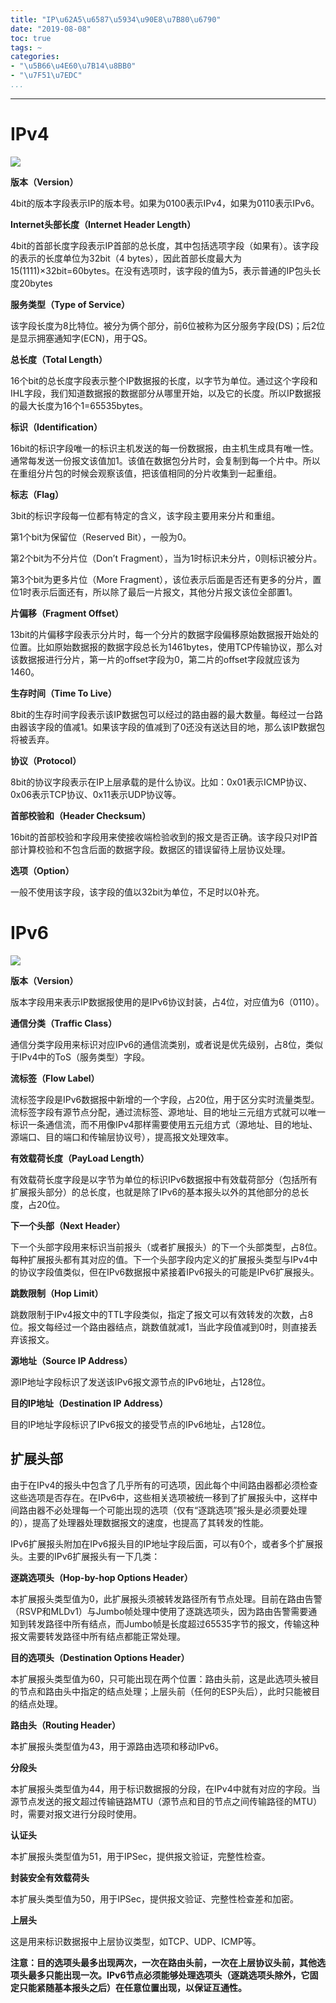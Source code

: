 ```yaml
---
title: "IP\u62A5\u6587\u5934\u90E8\u7B80\u6790"
date: "2019-08-08"
toc: true
tags: ~
categories:
- "\u5B66\u4E60\u7B14\u8BB0"
- "\u7F51\u7EDC"
...
```

---
# IPv4

![](../../img/ipheader/ipv4.jpeg)

**版本（Version）**

4bit的版本字段表示IP的版本号。如果为0100表示IPv4，如果为0110表示IPv6。

**Internet头部长度（Internet Header Length）**

4bit的首部长度字段表示IP首部的总长度，其中包括选项字段（如果有）。该字段的表示的长度单位为32bit（4 bytes），因此首部长度最大为15(1111)×32bit=60bytes。在没有选项时，该字段的值为5，表示普通的IP包头长度20bytes

**服务类型（Type of Service）**

 该字段长度为8比特位。被分为俩个部分，前6位被称为区分服务字段(DS)；后2位是显示拥塞通知字(ECN)，用于QS。

**总长度（Total Length）**

16个bit的总长度字段表示整个IP数据报的长度，以字节为单位。通过这个字段和IHL字段，我们知道数据报的数据部分从哪里开始，以及它的长度。所以IP数据报的最大长度为16个1=65535bytes。

**标识（Identification）**

16bit的标识字段唯一的标识主机发送的每一份数据报，由主机生成具有唯一性。通常每发送一份报文该值加1。该值在数据包分片时，会复制到每一个片中。所以在重组分片包的时候会观察该值，把该值相同的分片收集到一起重组。

**标志（Flag）**

3bit的标识字段每一位都有特定的含义，该字段主要用来分片和重组。

第1个bit为保留位（Reserved Bit），一般为0。

第2个bit为不分片位（Don’t Fragment），当为1时标识未分片，0则标识被分片。

第3个bit为更多片位（More Fragment），该位表示后面是否还有更多的分片，置位1时表示后面还有，所以除了最后一片报文，其他分片报文该位全部置1。

**片偏移（Fragment Offset）**

13bit的片偏移字段表示分片时，每一个分片的数据字段偏移原始数据报开始处的位置。比如原始数据报的数据字段总长为1461bytes，使用TCP传输协议，那么对该数据报进行分片，第一片的offset字段为0，第二片的offset字段就应该为1460。

**生存时间（Time To Live）**

8bit的生存时间字段表示该IP数据包可以经过的路由器的最大数量。每经过一台路由器该字段的值减1。如果该字段的值减到了0还没有送达目的地，那么该IP数据包将被丢弃。

**协议（Protocol）**

8bit的协议字段表示在IP上层承载的是什么协议。比如：0x01表示ICMP协议、0x06表示TCP协议、0x11表示UDP协议等。

**首部校验和（Header Checksum）**

16bit的首部校验和字段用来使接收端检验收到的报文是否正确。该字段只对IP首部计算校验和不包含后面的数据字段。数据区的错误留待上层协议处理。

**选项（Option）**

一般不使用该字段，该字段的值以32bit为单位，不足时以0补充。

# IPv6

![](../../img/ipheader/ipv6.jpeg)

**版本（Version）**

版本字段用来表示IP数据报使用的是IPv6协议封装，占4位，对应值为6（0110）。

**通信分类（Traffic Class）**

通信分类字段用来标识对应IPv6的通信流类别，或者说是优先级别，占8位，类似于IPv4中的ToS（服务类型）字段。

**流标签（Flow Label）**

流标签字段是IPv6数据报中新增的一个字段，占20位，用于区分实时流量类型。流标签字段有源节点分配，通过流标签、源地址、目的地址三元组方式就可以唯一标识一条通信流，而不用像IPv4那样需要使用五元组方式（源地址、目的地址、源端口、目的端口和传输层协议号），提高报文处理效率。

**有效载荷长度（PayLoad Length）**

有效载荷长度字段是以字节为单位的标识IPv6数据报中有效载荷部分（包括所有扩展报头部分）的总长度，也就是除了IPv6的基本报头以外的其他部分的总长度，占20位。

**下一个头部（Next Header）**

下一个头部字段用来标识当前报头（或者扩展报头）的下一个头部类型，占8位。每种扩展报头都有其对应的值。下一个头部字段内定义的扩展报头类型与IPv4中的协议字段值类似，但在IPv6数据报中紧接着IPv6报头的可能是IPv6扩展报头。

**跳数限制（Hop Limit）**

跳数限制于IPv4报文中的TTL字段类似，指定了报文可以有效转发的次数，占8位。报文每经过一个路由器结点，跳数值就减1，当此字段值减到0时，则直接丢弃该报文。

**源地址（Source IP Address）**

源IP地址字段标识了发送该IPv6报文源节点的IPv6地址，占128位。

**目的IP地址（Destination IP Address）**

目的IP地址字段标识了IPv6报文的接受节点的IPv6地址，占128位。

## 扩展头部

由于在IPv4的报头中包含了几乎所有的可选项，因此每个中间路由器都必须检查这些选项是否存在。在IPv6中，这些相关选项被统一移到了扩展报头中，这样中间路由器不必处理每一个可能出现的选项（仅有“逐跳选项”报头是必须要处理的），提高了处理器处理数据报文的速度，也提高了其转发的性能。 

IPv6扩展报头附加在IPv6报头目的IP地址字段后面，可以有0个，或者多个扩展报头。主要的IPv6扩展报头有一下几类：

**逐跳选项头（Hop-by-hop Options Header）**

本扩展报头类型值为0，此扩展报头须被转发路径所有节点处理。目前在路由告警（RSVP和MLDv1）与Jumbo帧处理中使用了逐跳选项头，因为路由告警需要通知到转发路径中所有结点，而Jumbo帧是长度超过65535字节的报文，传输这种报文需要转发路径中所有结点都能正常处理。

**目的选项头（Destination Options Header）**

本扩展报头类型值为60，只可能出现在两个位置：路由头前，这是此选项头被目的节点和路由头中指定的结点处理；上层头前（任何的ESP头后），此时只能被目的结点处理。 

**路由头（Routing Header）**

本扩展报头类型值为43，用于源路由选项和移动IPv6。

**分段头**

本扩展报头类型值为44，用于标识数据报的分段，在IPv4中就有对应的字段。当源节点发送的报文超过传输链路MTU（源节点和目的节点之间传输路径的MTU）时，需要对报文进行分段时使用。

**认证头**

本扩展报头类型值为51，用于IPSec，提供报文验证，完整性检查。

**封装安全有效载荷头**

本扩展头类型值为50，用于IPSec，提供报文验证、完整性检查差和加密。

**上层头**

这是用来标识数据报中上层协议类型，如TCP、UDP、ICMP等。

**注意：目的选项头最多出现两次，一次在路由头前，一次在上层协议头前，其他选项头最多只能出现一次。IPv6节点必须能够处理选项头（逐跳选项头除外，它固定只能紧随基本报头之后）在任意位置出现，以保证互通性。**

